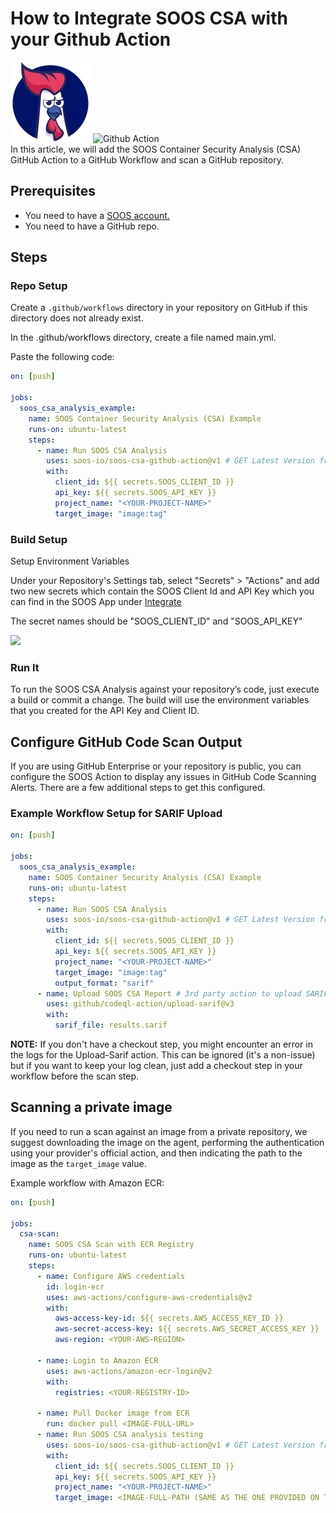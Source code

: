 # How to Integrate SOOS CSA with your Github Action
<div>
<img src="../assets/img/SOOS-Icon.png" alt="SOOS" width="128" height="128">
<img src="../assets/img/github-action.png" alt="Github Action" width="128" height="128">
</div>
In this article, we will add the SOOS Container Security Analysis (CSA) GitHub Action to a GitHub Workflow and scan a GitHub repository.

## Prerequisites
- You need to have a [SOOS account.](https://app.soos.io/register)
- You need to have a GitHub repo.

## Steps

### **Repo Setup**

Create a `.github/workflows` directory in your repository on GitHub if this directory does not already exist.

In the .github/workflows directory, create a file named main.yml.

Paste the following code:

``` yaml
on: [push]
 
jobs:
  soos_csa_analysis_example:
    name: SOOS Container Security Analysis (CSA) Example
    runs-on: ubuntu-latest
    steps:
      - name: Run SOOS CSA Analysis
        uses: soos-io/soos-csa-github-action@v1 # GET Latest Version from https://github.com/marketplace/actions/soos-csa
        with:
          client_id: ${{ secrets.SOOS_CLIENT_ID }}
          api_key: ${{ secrets.SOOS_API_KEY }}
          project_name: "<YOUR-PROJECT-NAME>"
          target_image: "image:tag"
```

### **Build Setup**

Setup Environment Variables

Under your Repository's Settings tab, select "Secrets" > "Actions" and add two new secrets which contain the SOOS Client Id and API Key which you can find in the SOOS App under [Integrate](https://app.soos.io/integrate/containers)

The secret names should be "SOOS_CLIENT_ID" and "SOOS_API_KEY"

<img src="../assets/img/github-action-envs.png">


### **Run It**

To run the SOOS CSA Analysis against your repository’s code, just execute a build or commit a change. The build will use the environment variables that you created for the API Key and Client ID.

## **Configure GitHub Code Scan Output**

If you are using GitHub Enterprise or your repository is public, you can configure the SOOS Action to display any issues in GitHub Code Scanning Alerts. There are a few additional steps to get this configured.

### **Example Workflow Setup for SARIF Upload**

``` yaml
on: [push]
 
jobs:
  soos_csa_analysis_example:
    name: SOOS Container Security Analysis (CSA) Example
    runs-on: ubuntu-latest
    steps:
      - name: Run SOOS CSA Analysis
        uses: soos-io/soos-csa-github-action@v1 # GET Latest Version from https://github.com/marketplace/actions/soos-csa
        with:
          client_id: ${{ secrets.SOOS_CLIENT_ID }}
          api_key: ${{ secrets.SOOS_API_KEY }}
          project_name: "<YOUR-PROJECT-NAME>"
          target_image: "image:tag"
          output_format: "sarif"
      - name: Upload SOOS CSA Report # 3rd party action to upload SARIF results to your GitHub repository
        uses: github/codeql-action/upload-sarif@v3
        with:
          sarif_file: results.sarif
```

**NOTE:** If you don't have a checkout step, you might encounter an error in the logs for the Upload-Sarif action. This can be ignored (it's a non-issue) but if you want to keep your log clean, just add a checkout step in your workflow before the scan step.

## Scanning a private image

If you need to run a scan against an image from a private repository, we suggest downloading the image on the agent, performing the authentication using your provider's official action, and then indicating the path to the image as the `target_image` value.

Example workflow with Amazon ECR:

``` yaml
on: [push]

jobs:
  csa-scan:
    name: SOOS CSA Scan with ECR Registry
    runs-on: ubuntu-latest
    steps:
      - name: Configure AWS credentials
        id: login-ecr
        uses: aws-actions/configure-aws-credentials@v2
        with:
          aws-access-key-id: ${{ secrets.AWS_ACCESS_KEY_ID }}
          aws-secret-access-key: ${{ secrets.AWS_SECRET_ACCESS_KEY }}
          aws-region: <YOUR-AWS-REGION>

      - name: Login to Amazon ECR
        uses: aws-actions/amazon-ecr-login@v2
        with:
          registries: <YOUR-REGISTRY-ID>

      - name: Pull Docker image from ECR
        run: docker pull <IMAGE-FULL-URL>
      - name: Run SOOS CSA analysis testing
        uses: soos-io/soos-csa-github-action@v1 # GET Latest Version from https://github.com/marketplace/actions/soos-csa
        with:
          client_id: ${{ secrets.SOOS_CLIENT_ID }}
          api_key: ${{ secrets.SOOS_API_KEY }}
          project_name: "<YOUR-PROJECT-NAME>"
          target_image: <IMAGE-FULL-PATH (SAME AS THE ONE PROVIDED ON THE DOCKER PULL COMMAND)>
```
